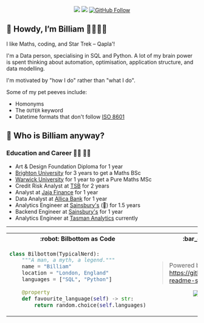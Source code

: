 <div align="center">
  
  <a href="">[![](https://img.shields.io/badge/nerdiness-100%25-brightgreen)](https://shields.io/)</a>
  <a href="">[![](https://visitor-badge.glitch.me/badge?page_id=github.com/bilbottom)](https://visitor-badge.glitch.me/)</a>
  <a href="">[![GitHub Follow](https://img.shields.io/github/followers/bilbottom?label=follow&style=social)](https://github.com/Bilbottom)</a>

</div>

:mage: Howdy, I’m Billiam :rainbow_flag::transgender_flag:
---
I like Maths, coding, and Star Trek – Qapla'!

I'm a Data person, specialising in SQL and Python. A lot of my brain power is spent thinking about automation, optimisation, application structure, and data modelling.

I'm motivated by "how I do" rather than "what I do".

Some of my pet peeves include:
- Homonyms
- The `OUTER` keyword
- Datetime formats that don't follow [ISO 8601](https://www.iso.org/iso-8601-date-and-time-format.html)


<!-- A little bit about me -->
:thinking: Who is Billiam anyway?
---

### Education and Career :man_student: :man_office_worker:
- Art & Design Foundation Diploma for 1 year
- [Brighton University](https://www.brighton.ac.uk/) for 3 years to get a Maths BSc
- [Warwick University](https://warwick.ac.uk/) for 1 year to get a Pure Maths MSc
- Credit Risk Analyst at [TSB](https://www.tsb.co.uk/) for 2 years
- Analyst at [Jaja Finance](https://jaja.co.uk/) for 1 year
- Data Analyst at [Allica Bank](https://www.allica.bank/) for 1 year
- Analytics Engineer at [Sainsbury's](https://sainsburys.jobs/teams/technology) (🥑) for 1.5 years
- Backend Engineer at [Sainsbury's](https://sainsburys.jobs/teams/technology) for 1 year
- Analytics Engineer at [Tasman Analytics](https://www.tasman.ai/) currently


<!-- "Bilbottom as Code" & GitHub activity -->
---

<table>
 <tr>
  <th> :robot: Bilbottom as Code </th>
  <th> :bar_chart: GitHub Stats </th>
 </tr>
 <tr>
  <td>

```python
class Bilbottom(TypicalNerd):
    """A man, a myth, a legend."""
    name = "Billiam"
    location = "London, England"
    languages = ["SQL", "Python"]
    
    @property
    def favourite_language(self) -> str:
        return random.choice(self.languages)
```

  </td>
  <td>

> Powered by https://github.com/anuraghazra/github-readme-stats

<p align="center"> <img src="https://github-readme-stats.vercel.app/api?username=bilbottom&theme=darcula&count_private=true&show_icons=true" alt="bilbottom-stats" />

<!-- <p align="center"> <img src="https://github-readme-stats.vercel.app/api/top-langs/?username=bilbottom&count_private=true&show_icons=true&theme=darcula&langs_count=8&layout=compact&hide=html&exclude_repo=data-science-projects" alt="bilbottom-top-langs" /> -->

  </td>
 </tr>
</table>
